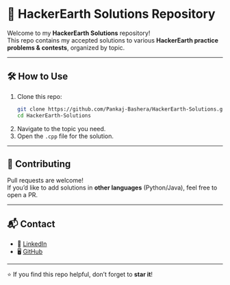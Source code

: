 # 🚀 HackerEarth Solutions Repository

Welcome to my **HackerEarth Solutions** repository!  
This repo contains my accepted solutions to various **HackerEarth practice problems & contests**, organized by topic.

---

## 🛠️ How to Use
1. Clone this repo:
   ```bash
   git clone https://github.com/Pankaj-Bashera/HackerEarth-Solutions.git
   cd HackerEarth-Solutions
   ```
2. Navigate to the topic you need.
3. Open the `.cpp` file for the solution.

---

## 🤝 Contributing
Pull requests are welcome!  
If you’d like to add solutions in **other languages** (Python/Java), feel free to open a PR.

---

## 📬 Contact
- 💼 [LinkedIn](https://www.linkedin.com/in/pankajb1)  
- 🖥️ [GitHub](https://github.com/Pankaj-Bashera)

---

⭐ If you find this repo helpful, don’t forget to **star it**!
